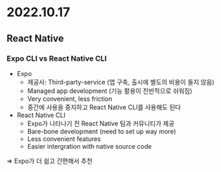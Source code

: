 # 2022.10.17

## React Native

### Expo CLI vs React Native CLI

* Expo
  * 제공사: Third-party-service (앱 구축, 출시에 별도의 비용이 들지 않음)
  * Managed app development (기능 활용이 전반적으로 쉬워짐)
  * Very convenient, less friction
  * 중간에 사용을 중지하고 React Native CLI를 사용해도 된다
* React Native CLI
  * Expo가 나타나기 전 React Native 팀과 커뮤니티가 제공
  * Bare-bone development (need to set up way more) 
  * Less convenient features
  * Easier intergration with native source code

=> Expo가 더 쉽고 간편해서 추천

